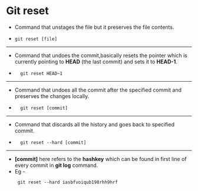 # Git reset

  
  - Command that unstages the file but it preserves the file contents.
  - ```
    git reset [file] 
    ```
  ---
  
  
  - Command that undoes the commit,basically resets the pointer which is currently pointing to **HEAD** (the last commit) and sets it to **HEAD-1**. 
  - ```
      git reset HEAD~1  
    ``` 
  ---
   
  - Command that undoes all the commit after the specified commit and preserves the changes locally.
  - ```
      git reset [commit] 
    ```
  ---
  
  
  - Command that discards all the history and goes back to specified  commit.
  - ```
      git reset --hard [commit] 
    ```  
  ---
  
  + **[commit]** here refers to the **hashkey** which can be found in first line of every commit in **git log** command.
  + Eg - 
     ``` 
      git reset --hard iasbfvoiqub198rhh9hrf 
     ``` 
